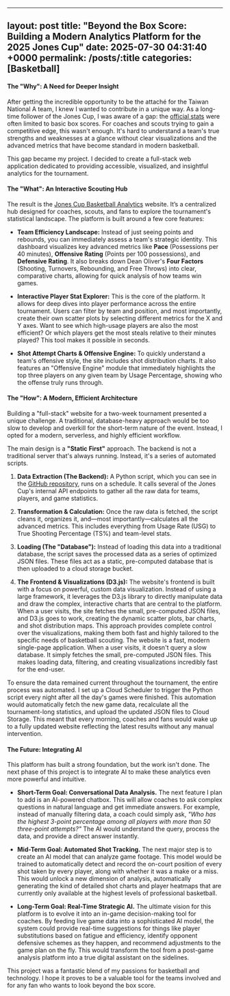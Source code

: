 
---
layout: post
title:  "Beyond the Box Score: Building a Modern Analytics Platform for the 2025 Jones Cup"
date:   2025-07-30 04:31:40 +0000
permalink: /posts/:title
categories: [Basketball]
---

#### The "Why": A Need for Deeper Insight

After getting the incredible opportunity to be the attaché for the Taiwan National A team, I knew I wanted to contribute in a unique way. As a long-time follower of the Jones Cup, I was aware of a gap: the [official stats](https://jonescup.meetagile.com/) were often limited to basic box scores. For coaches and scouts trying to gain a competitive edge, this wasn't enough. It's hard to understand a team's true strengths and weaknesses at a glance without clear visualizations and the advanced metrics that have become standard in modern basketball.

This gap became my project. I decided to create a full-stack web application dedicated to providing accessible, visualized, and insightful analytics for the tournament.

#### The "What": An Interactive Scouting Hub

The result is the [Jones Cup Basketball Analytics](https://jonescup.web.app/) website. It’s a centralized hub designed for coaches, scouts, and fans to explore the tournament's statistical landscape. The platform is built around a few core features:

* **Team Efficiency Landscape:** Instead of just seeing points and rebounds, you can immediately assess a team's strategic identity. This dashboard visualizes key advanced metrics like **Pace** (Possessions per 40 minutes), **Offensive Rating** (Points per 100 possessions), and **Defensive Rating**. It also breaks down Dean Oliver's **Four Factors** (Shooting, Turnovers, Rebounding, and Free Throws) into clear, comparative charts, allowing for quick analysis of how teams win games.

* **Interactive Player Stat Explorer:** This is the core of the platform. It allows for deep dives into player performance across the entire tournament. Users can filter by team and position, and most importantly, create their own scatter plots by selecting different metrics for the X and Y axes. Want to see which high-usage players are also the most efficient? Or which players get the most steals relative to their minutes played? This tool makes it possible in seconds.

* **Shot Attempt Charts & Offensive Engine:** To quickly understand a team's offensive style, the site includes shot distribution charts. It also features an "Offensive Engine" module that immediately highlights the top three players on any given team by Usage Percentage, showing who the offense truly runs through.

#### The "How": A Modern, Efficient Architecture

Building a "full-stack" website for a two-week tournament presented a unique challenge. A traditional, database-heavy approach would be too slow to develop and overkill for the short-term nature of the event. Instead, I opted for a modern, serverless, and highly efficient workflow.

The main design is a **"Static First"** approach. The backend is not a traditional server that's always running. Instead, it's a series of automated scripts.

1.  **Data Extraction (The Backend):** A Python script, which you can see in the [GitHub repository](https://github.com/jhsu12/jones_cup_backend), runs on a schedule. It calls several of the Jones Cup's internal API endpoints to gather all the raw data for teams, players, and game statistics.

2.  **Transformation & Calculation:** Once the raw data is fetched, the script cleans it, organizes it, and—most importantly—calculates all the advanced metrics. This includes everything from Usage Rate (USG) to True Shooting Percentage (TS%) and team-level stats.

3.  **Loading (The "Database"):** Instead of loading this data into a traditional database, the script saves the processed data as a series of optimized JSON files. These files act as a static, pre-computed database that is then uploaded to a cloud storage bucket.

4.  **The Frontend & Visualizations (D3.js):** The website's frontend is built with a focus on powerful, custom data visualization. Instead of using a large framework, it leverages the D3.js library to directly manipulate data and draw the complex, interactive charts that are central to the platform. When a user visits, the site fetches the small, pre-computed JSON files, and D3.js goes to work, creating the dynamic scatter plots, bar charts, and shot distribution maps. This approach provides complete control over the visualizations, making them both fast and highly tailored to the specific needs of basketball scouting. The website is a fast, modern single-page application. When a user visits, it doesn't query a slow database. It simply fetches the small, pre-computed JSON files. This makes loading data, filtering, and creating visualizations incredibly fast for the end-user.

To ensure the data remained current throughout the tournament, the entire process was automated. I set up a Cloud Scheduler to trigger the Python script every night after all the day's games were finished. This automation would automatically fetch the new game data, recalculate all the tournament-long statistics, and upload the updated JSON files to Cloud Storage. This meant that every morning, coaches and fans would wake up to a fully updated website reflecting the latest results without any manual intervention.

#### The Future: Integrating AI

This platform has built a strong foundation, but the work isn't done. The next phase of this project is to integrate AI to make these analytics even more powerful and intuitive.

* **Short-Term Goal: Conversational Data Analysis.** The next feature I plan to add is an AI-powered chatbox. This will allow coaches to ask complex questions in natural language and get immediate answers. For example, instead of manually filtering data, a coach could simply ask, *"Who has the highest 3-point percentage among all players with more than 50 three-point attempts?"* The AI would understand the query, process the data, and provide a direct answer instantly.

* **Mid-Term Goal: Automated Shot Tracking.** The next major step is to create an AI model that can analyze game footage. This model would be trained to automatically detect and record the on-court position of every shot taken by every player, along with whether it was a make or a miss. This would unlock a new dimension of analysis, automatically generating the kind of detailed shot charts and player heatmaps that are currently only available at the highest levels of professional basketball.

* **Long-Term Goal: Real-Time Strategic AI.** The ultimate vision for this platform is to evolve it into an in-game decision-making tool for coaches. By feeding live game data into a sophisticated AI model, the system could provide real-time suggestions for things like player substitutions based on fatigue and efficiency, identify opponent defensive schemes as they happen, and recommend adjustments to the game plan on the fly. This would transform the tool from a post-game analysis platform into a true digital assistant on the sidelines.

This project was a fantastic blend of my passions for basketball and technology. I hope it proves to be a valuable tool for the teams involved and for any fan who wants to look beyond the box score.
